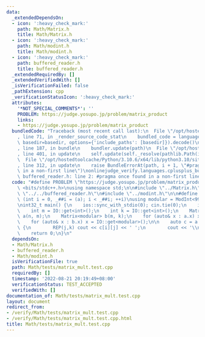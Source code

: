 ```yaml
---
data:
  _extendedDependsOn:
  - icon: ':heavy_check_mark:'
    path: Math/Matrix.h
    title: Math/Matrix.h
  - icon: ':heavy_check_mark:'
    path: Math/modint.h
    title: Math/modint.h
  - icon: ':heavy_check_mark:'
    path: buffered_reader.h
    title: buffered_reader.h
  _extendedRequiredBy: []
  _extendedVerifiedWith: []
  _isVerificationFailed: false
  _pathExtension: cpp
  _verificationStatusIcon: ':heavy_check_mark:'
  attributes:
    '*NOT_SPECIAL_COMMENTS*': ''
    PROBLEM: https://judge.yosupo.jp/problem/matrix_product
    links:
    - https://judge.yosupo.jp/problem/matrix_product
  bundledCode: "Traceback (most recent call last):\n  File \"/opt/hostedtoolcache/Python/3.10.6/x64/lib/python3.10/site-packages/onlinejudge_verify/documentation/build.py\"\
    , line 71, in _render_source_code_stat\n    bundled_code = language.bundle(stat.path,\
    \ basedir=basedir, options={'include_paths': [basedir]}).decode()\n  File \"/opt/hostedtoolcache/Python/3.10.6/x64/lib/python3.10/site-packages/onlinejudge_verify/languages/cplusplus.py\"\
    , line 187, in bundle\n    bundler.update(path)\n  File \"/opt/hostedtoolcache/Python/3.10.6/x64/lib/python3.10/site-packages/onlinejudge_verify/languages/cplusplus_bundle.py\"\
    , line 401, in update\n    self.update(self._resolve(pathlib.Path(included), included_from=path))\n\
    \  File \"/opt/hostedtoolcache/Python/3.10.6/x64/lib/python3.10/site-packages/onlinejudge_verify/languages/cplusplus_bundle.py\"\
    , line 312, in update\n    raise BundleErrorAt(path, i + 1, \"#pragma once found\
    \ in a non-first line\")\nonlinejudge_verify.languages.cplusplus_bundle.BundleErrorAt:\
    \ buffered_reader.h: line 2: #pragma once found in a non-first line\n"
  code: "#define PROBLEM \"https://judge.yosupo.jp/problem/matrix_product\"\n\n#include\
    \ <bits/stdc++.h>\nusing namespace std;\n\n#include \"../Matrix.h\"\n#include\
    \ \"../../buffered_reader.h\"\n#include \"../modint.h\"\n\n#define REP(i, a) for\
    \ (int i = 0, _##i = (a); i < _##i; ++i)\nusing modular = ModInt<998244353>;\n\
    \nint32_t main() {\n    ios::sync_with_stdio(0); cin.tie(0);\n    int n = IO::get<int>();\n\
    \    int m = IO::get<int>();\n    int k = IO::get<int>();\n    Matrix<modular>\
    \ a(n, m);\n    Matrix<modular> b(m, k);\n    for (auto& x : a.x) x = IO::get<modular>();\n\
    \    for (auto& x : b.x) x = IO::get<modular>();\n\n    auto c = a * b;\n    REP(i,n)\
    \ {\n        REP(j,k) cout << c[i][j] << ' ';\n        cout << '\\n';\n    }\n\
    \    return 0;\n}\n"
  dependsOn:
  - Math/Matrix.h
  - buffered_reader.h
  - Math/modint.h
  isVerificationFile: true
  path: Math/tests/matrix_mult.test.cpp
  requiredBy: []
  timestamp: '2022-08-21 20:19:49+08:00'
  verificationStatus: TEST_ACCEPTED
  verifiedWith: []
documentation_of: Math/tests/matrix_mult.test.cpp
layout: document
redirect_from:
- /verify/Math/tests/matrix_mult.test.cpp
- /verify/Math/tests/matrix_mult.test.cpp.html
title: Math/tests/matrix_mult.test.cpp
---
```

